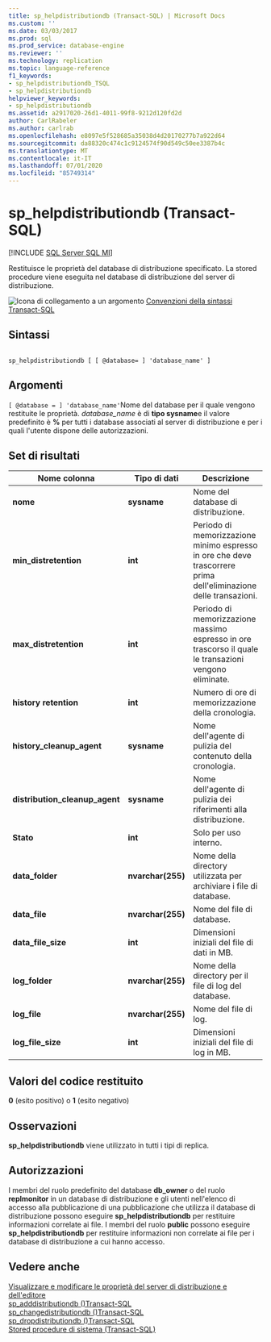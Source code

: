 ```yaml
---
title: sp_helpdistributiondb (Transact-SQL) | Microsoft Docs
ms.custom: ''
ms.date: 03/03/2017
ms.prod: sql
ms.prod_service: database-engine
ms.reviewer: ''
ms.technology: replication
ms.topic: language-reference
f1_keywords:
- sp_helpdistributiondb_TSQL
- sp_helpdistributiondb
helpviewer_keywords:
- sp_helpdistributiondb
ms.assetid: a2917020-26d1-4011-99f8-9212d120fd2d
author: CarlRabeler
ms.author: carlrab
ms.openlocfilehash: e8097e5f528685a35038d4d20170277b7a922d64
ms.sourcegitcommit: da88320c474c1c9124574f90d549c50ee3387b4c
ms.translationtype: MT
ms.contentlocale: it-IT
ms.lasthandoff: 07/01/2020
ms.locfileid: "85749314"
---
```

# <a name="sp_helpdistributiondb-transact-sql"></a>sp_helpdistributiondb (Transact-SQL)
[!INCLUDE [SQL Server SQL MI](../../includes/applies-to-version/sql-asdbmi.md)]

  Restituisce le proprietà del database di distribuzione specificato. La stored procedure viene eseguita nel database di distribuzione del server di distribuzione.  
  
 ![Icona di collegamento a un argomento](../../database-engine/configure-windows/media/topic-link.gif "Icona di collegamento a un argomento") [Convenzioni della sintassi Transact-SQL](../../t-sql/language-elements/transact-sql-syntax-conventions-transact-sql.md)  
  
## <a name="syntax"></a>Sintassi  
  
```  
  
sp_helpdistributiondb [ [ @database= ] 'database_name' ]  
```  
  
## <a name="arguments"></a>Argomenti  
`[ @database = ] 'database_name'`Nome del database per il quale vengono restituite le proprietà. *database_name* è di **tipo sysname**e il valore predefinito è **%** per tutti i database associati al server di distribuzione e per i quali l'utente dispone delle autorizzazioni.  
  
## <a name="result-sets"></a>Set di risultati  
  
|Nome colonna|Tipo di dati|Descrizione|  
|-----------------|---------------|-----------------|  
|**nome**|**sysname**|Nome del database di distribuzione.|  
|**min_distretention**|**int**|Periodo di memorizzazione minimo espresso in ore che deve trascorrere prima dell'eliminazione delle transazioni.|  
|**max_distretention**|**int**|Periodo di memorizzazione massimo espresso in ore trascorso il quale le transazioni vengono eliminate.|  
|**history retention**|**int**|Numero di ore di memorizzazione della cronologia.|  
|**history_cleanup_agent**|**sysname**|Nome dell'agente di pulizia del contenuto della cronologia.|  
|**distribution_cleanup_agent**|**sysname**|Nome dell'agente di pulizia dei riferimenti alla distribuzione.|  
|**Stato**|**int**|Solo per uso interno.|  
|**data_folder**|**nvarchar(255)**|Nome della directory utilizzata per archiviare i file di database.|  
|**data_file**|**nvarchar(255)**|Nome del file di database.|  
|**data_file_size**|**int**|Dimensioni iniziali del file di dati in MB.|  
|**log_folder**|**nvarchar(255)**|Nome della directory per il file di log del database.|  
|**log_file**|**nvarchar(255)**|Nome del file di log.|  
|**log_file_size**|**int**|Dimensioni iniziali del file di log in MB.|  
  
## <a name="return-code-values"></a>Valori del codice restituito  
 **0** (esito positivo) o **1** (esito negativo)  
  
## <a name="remarks"></a>Osservazioni  
 **sp_helpdistributiondb** viene utilizzato in tutti i tipi di replica.  
  
## <a name="permissions"></a>Autorizzazioni  
 I membri del ruolo predefinito del database **db_owner** o del ruolo **replmonitor** in un database di distribuzione e gli utenti nell'elenco di accesso alla pubblicazione di una pubblicazione che utilizza il database di distribuzione possono eseguire **sp_helpdistributiondb** per restituire informazioni correlate ai file. I membri del ruolo **public** possono eseguire **sp_helpdistributiondb** per restituire informazioni non correlate ai file per i database di distribuzione a cui hanno accesso.  
  
## <a name="see-also"></a>Vedere anche  
 [Visualizzare e modificare le proprietà del server di distribuzione e dell'editore](../../relational-databases/replication/view-and-modify-distributor-and-publisher-properties.md)   
 [sp_adddistributiondb &#40;&#41;Transact-SQL](../../relational-databases/system-stored-procedures/sp-adddistributiondb-transact-sql.md)   
 [sp_changedistributiondb &#40;&#41;Transact-SQL](../../relational-databases/system-stored-procedures/sp-changedistributiondb-transact-sql.md)   
 [sp_dropdistributiondb &#40;&#41;Transact-SQL](../../relational-databases/system-stored-procedures/sp-dropdistributiondb-transact-sql.md)   
 [Stored procedure di sistema &#40;Transact-SQL&#41;](../../relational-databases/system-stored-procedures/system-stored-procedures-transact-sql.md)  
  
  
